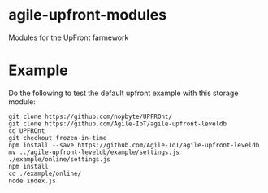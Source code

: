 # agile-upfront-modules
Modules for the UpFront farmework

# Example

Do the following to test the default upfront example with this storage module:

```
git clone https://github.com/nopbyte/UPFROnt/
git clone https://github.com/Agile-IoT/agile-upfront-leveldb
cd UPFROnt
git checkout frozen-in-time
npm install --save https://github.com/Agile-IoT/agile-upfront-leveldb
mv ../agile-upfront-leveldb/example/settings.js ./example/online/settings.js
npm install
cd ./example/online/
node index.js
```
